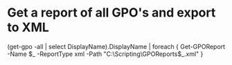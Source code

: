 # Get a report of all GPO's and export to XML
(get-gpo -all | select DisplayName).DisplayName | foreach { Get-GPOReport -Name $_ -ReportType xml -Path "C:\Scripting\GPOReports\$_.xml" }
